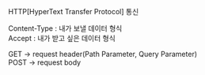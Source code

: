 HTTP[HyperText Transfer Protocol] 통신  

Content-Type : 내가 보낼 데이터 형식  
Accept : 내가 받고 싶은 데이터 형식  

GET -> request header(Path Parameter, Query Parameter)  
POST -> request body  
